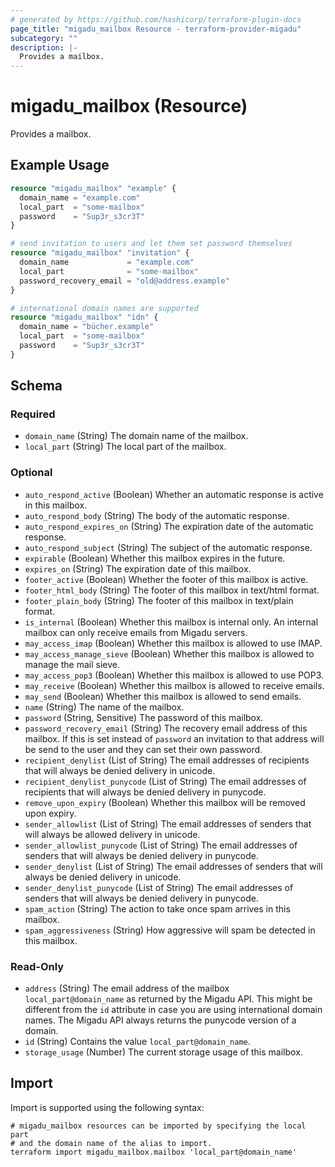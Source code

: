 ```yaml
---
# generated by https://github.com/hashicorp/terraform-plugin-docs
page_title: "migadu_mailbox Resource - terraform-provider-migadu"
subcategory: ""
description: |-
  Provides a mailbox.
---
```


# migadu_mailbox (Resource)

Provides a mailbox.

## Example Usage

```terraform
resource "migadu_mailbox" "example" {
  domain_name = "example.com"
  local_part  = "some-mailbox"
  password    = "Sup3r_s3cr3T"
}

# send invitation to users and let them set password themselves
resource "migadu_mailbox" "invitation" {
  domain_name             = "example.com"
  local_part              = "some-mailbox"
  password_recovery_email = "old@address.example"
}

# international domain names are supported
resource "migadu_mailbox" "idn" {
  domain_name = "bücher.example"
  local_part  = "some-mailbox"
  password    = "Sup3r_s3cr3T"
}
```

<!-- schema generated by tfplugindocs -->
## Schema

### Required

- `domain_name` (String) The domain name of the mailbox.
- `local_part` (String) The local part of the mailbox.

### Optional

- `auto_respond_active` (Boolean) Whether an automatic response is active in this mailbox.
- `auto_respond_body` (String) The body of the automatic response.
- `auto_respond_expires_on` (String) The expiration date of the automatic response.
- `auto_respond_subject` (String) The subject of the automatic response.
- `expirable` (Boolean) Whether this mailbox expires in the future.
- `expires_on` (String) The expiration date of this mailbox.
- `footer_active` (Boolean) Whether the footer of this mailbox is active.
- `footer_html_body` (String) The footer of this mailbox in text/html format.
- `footer_plain_body` (String) The footer of this mailbox in text/plain format.
- `is_internal` (Boolean) Whether this mailbox is internal only. An internal mailbox can only receive emails from Migadu servers.
- `may_access_imap` (Boolean) Whether this mailbox is allowed to use IMAP.
- `may_access_manage_sieve` (Boolean) Whether this mailbox is allowed to manage the mail sieve.
- `may_access_pop3` (Boolean) Whether this mailbox is allowed to use POP3.
- `may_receive` (Boolean) Whether this mailbox is allowed to receive emails.
- `may_send` (Boolean) Whether this mailbox is allowed to send emails.
- `name` (String) The name of the mailbox.
- `password` (String, Sensitive) The password of this mailbox.
- `password_recovery_email` (String) The recovery email address of this mailbox. If this is set instead of `password` an invitation to that address will be send to the user and they can set their own password.
- `recipient_denylist` (List of String) The email addresses of recipients that will always be denied delivery in unicode.
- `recipient_denylist_punycode` (List of String) The email addresses of recipients that will always be denied delivery in punycode.
- `remove_upon_expiry` (Boolean) Whether this mailbox will be removed upon expiry.
- `sender_allowlist` (List of String) The email addresses of senders that will always be allowed delivery in unicode.
- `sender_allowlist_punycode` (List of String) The email addresses of senders that will always be denied delivery in punycode.
- `sender_denylist` (List of String) The email addresses of senders that will always be denied delivery in unicode.
- `sender_denylist_punycode` (List of String) The email addresses of senders that will always be denied delivery in punycode.
- `spam_action` (String) The action to take once spam arrives in this mailbox.
- `spam_aggressiveness` (String) How aggressive will spam be detected in this mailbox.

### Read-Only

- `address` (String) The email address of the mailbox `local_part@domain_name` as returned by the Migadu API. This might be different from the `id` attribute in case you are using international domain names. The Migadu API always returns the punycode version of a domain.
- `id` (String) Contains the value `local_part@domain_name`.
- `storage_usage` (Number) The current storage usage of this mailbox.

## Import

Import is supported using the following syntax:

```shell
# migadu_mailbox resources can be imported by specifying the local part
# and the domain name of the alias to import.
terraform import migadu_mailbox.mailbox 'local_part@domain_name'
```

